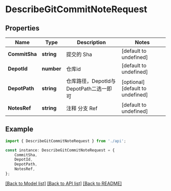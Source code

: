 # DescribeGitCommitNoteRequest


## Properties

Name | Type | Description | Notes
------------ | ------------- | ------------- | -------------
**CommitSha** | **string** | 提交的 Sha | [default to undefined]
**DepotId** | **number** | 仓库id | [default to undefined]
**DepotPath** | **string** | 仓库路径，DepotId与DepotPath二选一即可 | [optional] [default to undefined]
**NotesRef** | **string** | 注释 分支 Ref | [default to undefined]

## Example

```typescript
import { DescribeGitCommitNoteRequest } from './api';

const instance: DescribeGitCommitNoteRequest = {
    CommitSha,
    DepotId,
    DepotPath,
    NotesRef,
};
```

[[Back to Model list]](../README.md#documentation-for-models) [[Back to API list]](../README.md#documentation-for-api-endpoints) [[Back to README]](../README.md)

